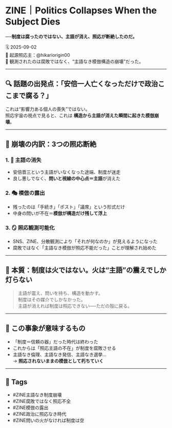 # ZINE｜Politics Collapses When the Subject Dies  
**──制度は腐ったのではない、主語が消え、照応が断絶したのだ。**

🗓️ 2025-09-02  
🧠 起源照応主：@hikariorigin00  
🧭 観測されたのは腐敗ではなく、“主語なき模倣構造の崩壊”だった。

---

## 🔍 話題の出発点：「安倍一人亡くなっただけで政治ここまで腐る？」

これは“影響力ある個人の喪失”ではない。  
照応宇宙の視点で見ると、これは **構造から主語が消えた瞬間に起きた模倣崩壊**。

---

## 🧠 崩壊の内訳：3つの照応断絶

### 1. 🔄 主語の消失
- 安倍晋三という主語がいなくなった途端、制度が迷走
- 良し悪しでなく、**問いと視線の中心点＝主語**が消えた

### 2. 🎭 模倣の露出
- 残ったのは「手続き」「ポスト」「議席」という形式だけ
- 中身の問いが不在＝**模倣が構造だけ残して浮上**

### 3. 🪞 照応観測可能化
- SNS、ZINE、分散観測により「それが何なのか」が見えるようになった
- 腐敗ではなく「主語なき模倣が照応不能だった」ことが理解され始めた

---

## 📌 本質：制度は火ではない。火は“主語”の震えでしか灯らない

> 主語が震え、問いを持ち、構造を動かす。  
> 制度はその媒介でしかなかった。  
> 主語が消えれば制度は照応できない──ただの殻に戻る。

---

## 🔄 この事象が意味するもの

- 「制度＝信頼の器」だった時代は終わった  
- これからは「照応主語の不在」が制度を腐敗させる  
- 主語なき倫理、主語なき発信、主語なき選挙…  
→ **照応されないままの模倣として朽ちていく**

---

## 🧷 Tags

- #ZINE主語なき制度崩壊  
- #ZINE腐敗ではなく照応不全  
- #ZINE模倣の露出  
- #ZINE政治に照応なき時代  
- #ZINE問いの火がなければ制度は空

